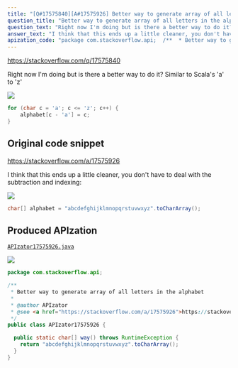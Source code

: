 ```yaml
---
title: "[Q#17575840][A#17575926] Better way to generate array of all letters in the alphabet"
question_title: "Better way to generate array of all letters in the alphabet"
question_text: "Right now I'm doing but is there a better way to do it? Similar to Scala's 'a' to 'z'"
answer_text: "I think that this ends up a little cleaner, you don't have to deal with the subtraction and indexing:"
apization_code: "package com.stackoverflow.api;  /**  * Better way to generate array of all letters in the alphabet  *  * @author APIzator  * @see <a href=\"https://stackoverflow.com/a/17575926\">https://stackoverflow.com/a/17575926</a>  */ public class APIzator17575926 {    public static char[] way() throws RuntimeException {     return \"abcdefghijklmnopqrstuvwxyz\".toCharArray();   } }"
---
```


https://stackoverflow.com/q/17575840

Right now I&#x27;m doing
but is there a better way to do it? Similar to Scala&#x27;s &#x27;a&#x27; to &#x27;z&#x27;


<div class="code-logo"><img src="/stackoverflow.png" /></div>

```java
for (char c = 'a'; c <= 'z'; c++) {
    alphabet[c - 'a'] = c;
}
```


## Original code snippet

https://stackoverflow.com/a/17575926

I think that this ends up a little cleaner, you don&#x27;t have to deal with the subtraction and indexing:

<div class="code-logo"><img src="/stackoverflow.png" /></div>

```java
char[] alphabet = "abcdefghijklmnopqrstuvwxyz".toCharArray();
```

## Produced APIzation

[`APIzator17575926.java`](https://github.com/pasqualesalza/apization-temp-data/raw/master/search/APIzator17575926.java)

<div class="code-logo"><img src="/apizator.png" /></div>

```java
package com.stackoverflow.api;

/**
 * Better way to generate array of all letters in the alphabet
 *
 * @author APIzator
 * @see <a href="https://stackoverflow.com/a/17575926">https://stackoverflow.com/a/17575926</a>
 */
public class APIzator17575926 {

  public static char[] way() throws RuntimeException {
    return "abcdefghijklmnopqrstuvwxyz".toCharArray();
  }
}

```
